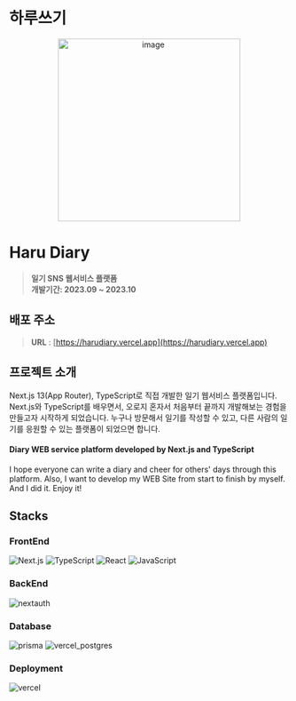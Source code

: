 # 하루쓰기

<div align="center">
<img width="329" alt="image" src="https://github.com/KANGPUNGYUN/harudiary/assets/71264780/5e43f6ec-2923-4647-aacf-754b03dc5fdd"/>
</div>

# Haru Diary
> **일기 SNS 웹서비스 플랫폼** <br/> **개발기간: 2023.09 ~ 2023.10**

## 배포 주소
> **URL** : [https://harudiary.vercel.app](https://harudiary.vercel.app) <br>

## 프로젝트 소개
Next.js 13(App Router), TypeScript로 직접 개발한 일기 웹서비스 플랫폼입니다. Next.js와 TypeScript를 배우면서, 오로지 혼자서 처음부터 끝까지 개발해보는 경험을 만들고자 시작하게 되었습니다. 누구나 방문해서 일기를 작성할 수 있고, 다른 사람의 일기를 응원할 수 있는 플랫폼이 되었으면 합니다.

#### Diary WEB service platform developed by Next.js and TypeScript

I hope everyone can write a diary and cheer for others' days through this platform. Also, I want to develop my WEB Site from start to finish by myself. And I did it. 
Enjoy it!

## Stacks

### FrontEnd
![Next.js](https://img.shields.io/badge/Next.js_13-000000?style=for-the-badge&logo=Next.js&logoColor=white)
![TypeScript](https://img.shields.io/badge/TypeScript-3178C6?style=for-the-badge&logo=TypeScript&logoColor=white)
![React](https://img.shields.io/badge/React-61DAFB?style=for-the-badge&logo=react&logoColor=white)
![JavaScript](https://img.shields.io/badge/JavaScript-F7DF1E?style=for-the-badge&logo=Javascript&logoColor=white)

### BackEnd
![nextauth](https://img.shields.io/badge/Next_Auth-000000?style=for-the-badge&logo=Next.js&logoColor=white)

### Database
![prisma](https://img.shields.io/badge/prisma-2D3748?style=for-the-badge&logo=prisma&logoColor=white)
![vercel_postgres](https://img.shields.io/badge/vercel_postgres-4169E1?style=for-the-badge&logo=postgresql&logoColor=white)

### Deployment
![vercel](https://img.shields.io/badge/vercel-000000?style=for-the-badge&logo=vercel&logoColor=white)
